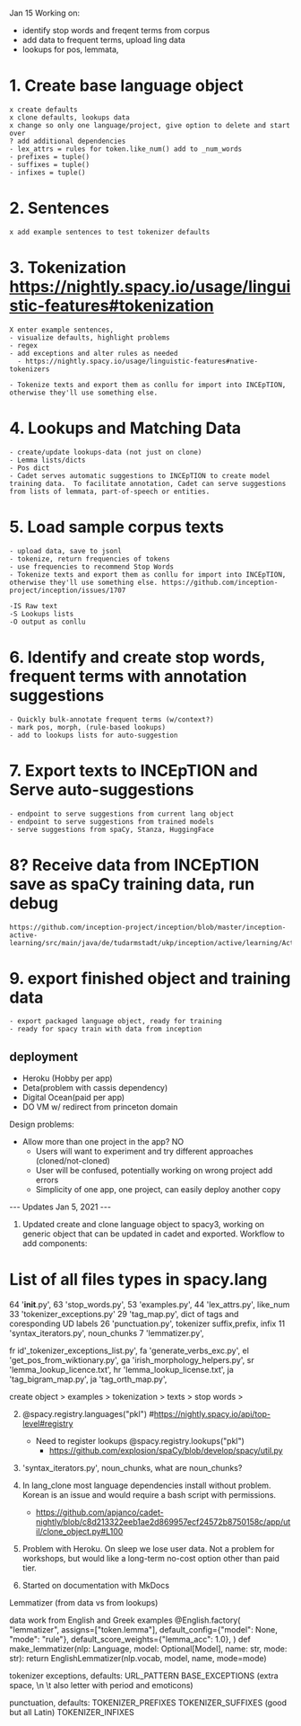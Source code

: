 Jan 15 Working on: 

- identify stop words and freqent terms from corpus
- add data to frequent terms, upload ling data
- lookups for pos, lemmata, 



# 1. Create base language object
    x create defaults
    x clone defaults, lookups data
    x change so only one language/project, give option to delete and start over
    ? add additional dependencies
    - lex_attrs = rules for token.like_num() add to _num_words
    - prefixes = tuple()
    - suffixes = tuple()
    - infixes = tuple()

# 2. Sentences 
    x add example sentences to test tokenizer defaults 

# 3. Tokenization  https://nightly.spacy.io/usage/linguistic-features#tokenization
    X enter example sentences, 
    - visualize defaults, highlight problems
    - regex
    - add exceptions and alter rules as needed 
      - https://nightly.spacy.io/usage/linguistic-features#native-tokenizers

    - Tokenize texts and export them as conllu for import into INCEpTION, otherwise they'll use something else. 

# 4. Lookups and Matching Data
    - create/update lookups-data (not just on clone)
    - Lemma lists/dicts
    - Pos dict
    - Cadet serves automatic suggestions to INCEpTION to create model training data.  To facilitate annotation, Cadet can serve suggestions from lists of lemmata, part-of-speech or entities.


# 5. Load sample corpus texts
    - upload data, save to jsonl
    - tokenize, return frequencies of tokens
    - use frequencies to recommend Stop Words 
    - Tokenize texts and export them as conllu for import into INCEpTION, otherwise they'll use something else. https://github.com/inception-project/inception/issues/1707

    -IS Raw text
    -S Lookups lists
    -O output as conllu

# 6. Identify and create stop words, frequent terms with annotation suggestions
    - Quickly bulk-annotate frequent terms (w/context?)
    - mark pos, morph, (rule-based lookups)
    - add to lookups lists for auto-suggestion 

# 7. Export texts to INCEpTION and Serve auto-suggestions 
    - endpoint to serve suggestions from current lang object
    - endpoint to serve suggestions from trained models 
    - serve suggestions from spaCy, Stanza, HuggingFace

# 8? Receive data from INCEpTION save as spaCy training data, run debug
    https://github.com/inception-project/inception/blob/master/inception-active-learning/src/main/java/de/tudarmstadt/ukp/inception/active/learning/ActiveLearningServiceImpl.java
# 9. export finished object and  training data
    - export packaged language object, ready for training 
    - ready for spacy train with data from inception 

## deployment
- Heroku (Hobby per app)
- Deta(problem with cassis dependency)
- Digital Ocean(paid per app) 
- DO VM w/ redirect from princeton domain


Design problems:
- Allow more than one project in the app? NO
    - Users will want to experiment and try different approaches (cloned/not-cloned)
    - User will be confused, potentially working on wrong project add errors
    - Simplicity of one app, one project, can easily deploy another copy 


 --- Updates Jan 5, 2021 ---

1. Updated create and clone language object to spacy3, working on generic object that can be updated in cadet and exported. Workflow to add components:

# List of all files types in spacy.lang 
64 '__init__.py',
63 'stop_words.py', 
53 'examples.py', 
44 'lex_attrs.py', like_num 
33 'tokenizer_exceptions.py'
29 'tag_map.py', dict of tags and coresponding UD labels 
26 'punctuation.py', tokenizer suffix,prefix, infix
11 'syntax_iterators.py', noun_chunks
7 'lemmatizer.py',

fr id'_tokenizer_exceptions_list.py',
fa 'generate_verbs_exc.py',
el 'get_pos_from_wiktionary.py',
ga 'irish_morphology_helpers.py',
sr 'lemma_lookup_licence.txt',
hr 'lemma_lookup_license.txt',
ja 'tag_bigram_map.py',
ja 'tag_orth_map.py',
 
create object > examples > tokenization > texts > stop words > 
  
2. @spacy.registry.languages("pkl") #https://nightly.spacy.io/api/top-level#registry

    - Need to register lookups @spacy.registry.lookups("pkl")
        - https://github.com/explosion/spaCy/blob/develop/spacy/util.py

3. 'syntax_iterators.py', noun_chunks, what are noun_chunks?

4. In lang_clone most language dependencies install without problem.  Korean is an issue and would require a bash script with permissions. 
    - https://github.com/apjanco/cadet-nightly/blob/c8d213322eeb1ae2d869957ecf24572b8750158c/app/util/clone_object.py#L100 

5. Problem with Heroku. On sleep we lose user data. Not a problem for workshops, but would like a long-term no-cost option other than paid tier. 

6. Started on documentation with MkDocs



Lemmatizer (from data vs from lookups)

data work from English and Greek examples
@English.factory(
    "lemmatizer",
    assigns=["token.lemma"],
    default_config={"model": None, "mode": "rule"},
    default_score_weights={"lemma_acc": 1.0},
)
def make_lemmatizer(nlp: Language, model: Optional[Model], name: str, mode: str):
    return EnglishLemmatizer(nlp.vocab, model, name, mode=mode)

tokenizer exceptions, defaults:
URL_PATTERN
BASE_EXCEPTIONS (extra space, \n \t also letter with period and emoticons)

punctuation, defaults:
TOKENIZER_PREFIXES
TOKENIZER_SUFFIXES (good but all Latin)
TOKENIZER_INFIXES